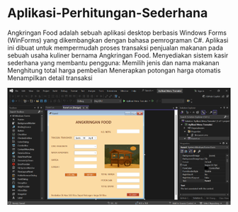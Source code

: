 # Aplikasi-Perhitungan-Sederhana
Angkringan Food adalah sebuah aplikasi desktop berbasis Windows Forms (WinForms) yang dikembangkan dengan bahasa pemrograman C#. Aplikasi ini dibuat untuk mempermudah proses transaksi penjualan makanan pada sebuah usaha kuliner bernama Angkringan Food.
Menyediakan sistem kasir sederhana yang membantu pengguna:
Memilih jenis dan nama makanan
Menghitung total harga pembelian
Menerapkan potongan harga otomatis
Menampilkan detail transaksi


 ![image alt](https://github.com/Umiroziqoh/Aplikasi-Menu-Transaksi/blob/a1760f62d73bb44c9275eb63ad71de69b890a346/Cuplikan%20layar%202025-04-14%20080952.png)
